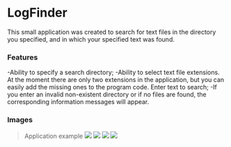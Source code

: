 # LogFinder

This small application was created to search for text files in the directory you specified, and in which your specified text was found.

### Features

-Ability to specify a search directory;
-Ability to select text file extensions. At the moment there are only two extensions in the application, but you can easily add the missing ones to the program code.
Enter text to search;
-If you enter an invalid non-existent directory or if no files are found, the corresponding information messages will appear.

### Images

>Application example
![](https://sun9-36.userapi.com/c856524/v856524819/7c7d4/nXrrm5uqSOI.jpg)
![](https://sun9-41.userapi.com/c856524/v856524819/7c7dd/UqHcDoxrsjs.jpg)
![](https://sun9-39.userapi.com/c856524/v856524819/7c7e6/Wx1pc_xeYgc.jpg)
![](https://sun9-63.userapi.com/c856524/v856524819/7c7cb/ElPhrxtZsPg.jpg)
